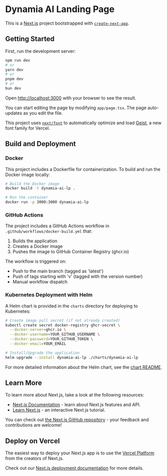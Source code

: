 # Dynamia AI Landing Page

This is a [Next.js](https://nextjs.org) project bootstrapped with [`create-next-app`](https://nextjs.org/docs/app/api-reference/cli/create-next-app).

## Getting Started

First, run the development server:

```bash
npm run dev
# or
yarn dev
# or
pnpm dev
# or
bun dev
```

Open [http://localhost:3000](http://localhost:3000) with your browser to see the result.

You can start editing the page by modifying `app/page.tsx`. The page auto-updates as you edit the file.

This project uses [`next/font`](https://nextjs.org/docs/app/building-your-application/optimizing/fonts) to automatically optimize and load [Geist](https://vercel.com/font), a new font family for Vercel.

## Build and Deployment

### Docker

This project includes a Dockerfile for containerization. To build and run the Docker image locally:

```bash
# Build the Docker image
docker build -t dynamia-ai-lp .

# Run the container
docker run -p 3000:3000 dynamia-ai-lp
```

### GitHub Actions

The project includes a GitHub Actions workflow in `.github/workflows/docker-build.yml` that:

1. Builds the application
2. Creates a Docker image
3. Pushes the image to GitHub Container Registry (ghcr.io)

The workflow is triggered on:
- Push to the main branch (tagged as 'latest')
- Push of tags starting with 'v' (tagged with the version number)
- Manual workflow dispatch

### Kubernetes Deployment with Helm

A Helm chart is provided in the `charts` directory for deploying to Kubernetes:

```bash
# Create image pull secret (if not already created)
kubectl create secret docker-registry ghcr-secret \
  --docker-server=ghcr.io \
  --docker-username=YOUR_GITHUB_USERNAME \
  --docker-password=YOUR_GITHUB_TOKEN \
  --docker-email=YOUR_EMAIL

# Install/Upgrade the application
helm upgrade --install dynamia-ai-lp ./charts/dynamia-ai-lp
```

For more detailed information about the Helm chart, see the [chart README](./charts/dynamia-ai-lp/README.md).

## Learn More

To learn more about Next.js, take a look at the following resources:

- [Next.js Documentation](https://nextjs.org/docs) - learn about Next.js features and API.
- [Learn Next.js](https://nextjs.org/learn) - an interactive Next.js tutorial.

You can check out [the Next.js GitHub repository](https://github.com/vercel/next.js) - your feedback and contributions are welcome!

## Deploy on Vercel

The easiest way to deploy your Next.js app is to use the [Vercel Platform](https://vercel.com/new?utm_medium=default-template&filter=next.js&utm_source=create-next-app&utm_campaign=create-next-app-readme) from the creators of Next.js.

Check out our [Next.js deployment documentation](https://nextjs.org/docs/app/building-your-application/deploying) for more details.
